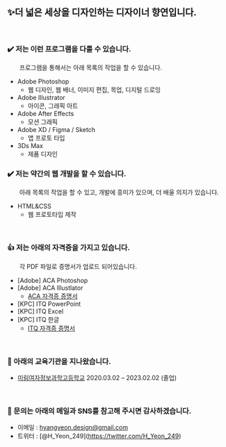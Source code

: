 ## ✨더 넓은 세상을 디자인하는 디자이너 향연입니다.

&nbsp;

### ✔️ 저는 이런 프로그램을 다룰 수 있습니다.

&emsp;&emsp;프로그램을 통해서는 아래 목록의 작업을 할 수 있습니다.

- Adobe Photoshop
    - 웹 디자인, 웹 배너, 이미지 편집, 목업, 디지털 드로잉
- Adobe Illustrator
    - 아이콘, 그래픽 아트
- Adobe After Effects
    - 모션 그래픽
- Adobe XD / Figma / Sketch
    - 앱 프로토 타입
- 3Ds Max
    - 제품 디자인


### ✔️ 저는 약간의 웹 개발을 할 수 있습니다.

&emsp;&emsp;아래 목록의 작업을 할 수 있고, 개발에 흥미가 있으며, 더 배울 의지가 있습니다.

- HTML&CSS
    - 웹 프로토타입 제작

&nbsp;

### 👍 저는 아래의 자격증을 가지고 있습니다.
&emsp;&emsp;각 PDF 파일로 증명서가 업로드 되어있습니다.

- [Adobe] ACA Photoshop
- [Adobe] ACA Illustlator
    - [ACA 자격증 증명서](https://github.com/HYeon-249/HYeon-249/blob/main/Adobe-ACA.pdf)
- [KPC] ITQ PowerPoint
- [KPC] ITQ Excel
- [KPC] ITQ 한글
    - [ITQ 자격증 증명서](https://github.com/HYeon-249/HYeon-249/blob/main/KPC-ITQ.pdf)

&nbsp;

### 🏫 아래의 교육기관을 지나왔습니다.
- [미림여자정보과학고등학교](https://www.e-mirim.hs.kr) 2020.03.02 – 2023.02.02 (졸업)

&nbsp;

### 💬 문의는 아래의 메일과 SNS를 참고해 주시면 감사하겠습니다.
- 이메일 : [hyangyeon.design@gmail.com](mailto:hyangyeon.design@gmail.com)
- 트위터 : [@H\_Yeon\_249\](https://twitter.com/H_Yeon_249)
